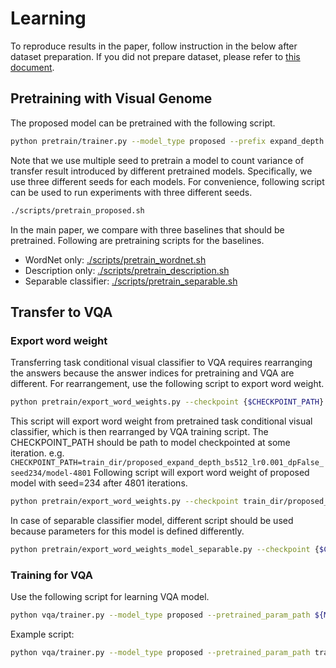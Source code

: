 # Learning
To reproduce results in the paper, follow instruction in the below after dataset preparation.
If you did not prepare dataset, please refer to [this document](dataset.md).
## Pretraining with Visual Genome
The proposed model can be pretrained with the following script.
```bash
python pretrain/trainer.py --model_type proposed --prefix expand_depth --max_train_iter 4810 --expand_depth False
```
Note that we use multiple seed to pretrain a model to count variance of transfer result introduced by different pretrained models.
Specifically, we use three different seeds for each models.
For convenience, following script can be used to run experiments with three different seeds.
```bash
./scripts/pretrain_proposed.sh
```
In the main paper, we compare with three baselines that should be pretrained. Following are pretraining scripts for the baselines.
* WordNet only: [./scripts/pretrain_wordnet.sh](../scripts/pretrain_wordnet.sh)
* Description only: [./scripts/pretrain_description.sh](../scripts/pretrain_description.sh)
* Separable classifier: [./scripts/pretrain_separable.sh](../scripts/pretrain_separable.sh)

## Transfer to VQA
### Export word weight
Transferring task conditional visual classifier to VQA requires rearranging the answers because the answer indices for pretraining and VQA are different.
For rearrangement, use the following script to export word weight.
```bash
python pretrain/export_word_weights.py --checkpoint {$CHECKPOINT_PATH}
```
This script will export word weight from pretrained task conditional visual classifier, which is then rearranged by VQA training script.
The CHECKPOINT_PATH should be path to model checkpointed at some iteration. e.g. ```CHECKPOINT_PATH=train_dir/proposed_expand_depth_bs512_lr0.001_dpFalse_seed234/model-4801```
Following script will export word weight of proposed model with seed=234 after 4801 iterations.
```bash
python pretrain/export_word_weights.py --checkpoint train_dir/proposed_expand_depth_bs512_lr0.001_dpFalse_seed234/model-4801
```
In case of separable classifier model, different script should be used because parameters for this model is defined differently.
```bash
python pretrain/export_word_weights_model_separable.py --checkpoint {$CHECKPOINT_PATH}
```
### Training for VQA
Use the following script for learning VQA model.
```bash
python vqa/trainer.py --model_type proposed --pretrained_param_path ${MODEL_PATH} --pretrain_word_weight_dir ${WORD_WEIGHT_DIR} --prefix ${TRAIN_DIR_NAME_PREFIX} --seed ${VQA_SEED}
```
Example script:
```bash
python vqa/trainer.py --model_type proposed --pretrained_param_path train_dir/proposed_expand_depth_bs512_lr0.001_dpFalse_seed234/model-4801 --pretrain_word_weight_dir train_dir/proposed_expand_depth_bs512_lr0.001_dpFalse_seed234/word_weights_model-4801 --prefix pretrainseed234 --seed 234
```
